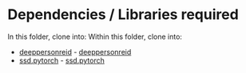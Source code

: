 # Dependencies / Libraries required


 In this folder, clone into:	Within this folder, clone into:
- [deeppersonreid](https://github.com/KaiyangZhou/deep-person-reid)	- [deeppersonreid](https://github.com/KaiyangZhou/deep-person-reid)
- [ssd.pytorch](https://github.com/amdegroot/ssd.pytorch)	- [ssd.pytorch](https://github.com/amdegroot/ssd.pytorch)

